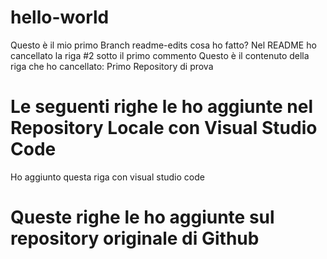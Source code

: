 # hello-world

Questo è il mio primo Branch  readme-edits
cosa ho fatto? Nel README ho cancellato la riga #2 sotto il primo commento
Questo è il contenuto della riga che ho cancellato: Primo Repository di prova

# Le seguenti righe le ho aggiunte nel Repository Locale con Visual Studio Code
Ho aggiunto questa riga con visual studio code

# Queste righe le ho aggiunte sul repository originale di Github
